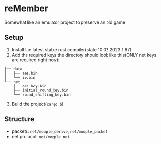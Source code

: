 # reMember

Somewhat like an emulator project to preserve an old game

## Setup

1. Install the latest stable rust compiler(state 10.02.2023 1.67)
2. Add the required keys the directory should look like this(ONLY net keys are required right now):
```keys/
├── data
│   ├── aes.bin
│   └── iv.bin
└── net
    ├── aes_key.bin
    ├── initial_round_key.bin
    └── round_shifting_key.bin
```
3. Build the project(`cargo b`)


## Structure

* packets: `net/moople_derive`, `net/moople_packet`
* net protocol: `net/moople_net`